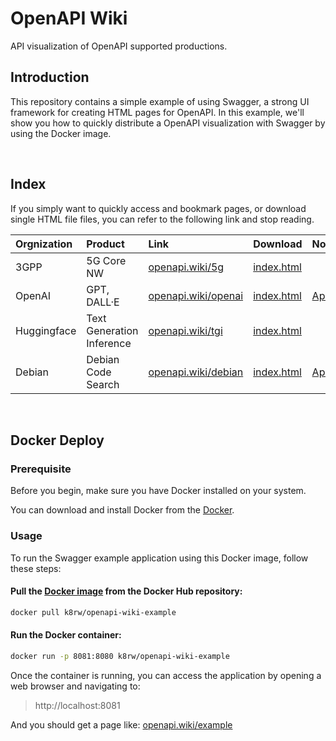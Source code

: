 # OpenAPI Wiki

API visualization of OpenAPI supported productions.

## Introduction

This repository contains a simple example of using Swagger, a strong UI framework for creating HTML pages for OpenAPI. In this example, we'll show you how to quickly distribute a OpenAPI visualization with Swagger by using the Docker image.

<br/>

## Index

If you simply want to quickly access and bookmark pages, or download single HTML file files, you can refer to the following link and stop reading.

| Orgnization | Product | Link | Download | Note |
| :------ | :------ | :----------------------------------------- |:---|:---|
| 3GPP   | 5G Core NW   | [openapi.wiki/5g](https://www.openapi.wiki/5g)   | [index.html](https://github.com/k8rw/openapi-wiki/raw/5g/dist/index.html)
| OpenAI   | GPT, DALL·E   | [openapi.wiki/openai](https://www.openapi.wiki/openai)  | [index.html](https://github.com/k8rw/openapi-wiki/raw/openai/dist/index.html) | [ApiKey](https://beta.openai.com/account/api-keys)
| Huggingface   | Text Generation Inference   | [openapi.wiki/tgi](https://www.openapi.wiki/tgi)  | [index.html](https://github.com/k8rw/openapi-wiki/raw/tgi/dist/index.html)
| Debian   | Debian Code Search   | [openapi.wiki/debian](https://www.openapi.wiki/debian)  | [index.html](https://github.com/k8rw/openapi-wiki/raw/debian/dist/index.html) | [ApiKey](https://codesearch.debian.net/apikeys)

<br/>

## Docker Deploy

### Prerequisite

Before you begin, make sure you have Docker installed on your system.

You can download and install Docker from the [Docker](https://www.docker.com/get-started).

### Usage

To run the Swagger example application using this Docker image, follow these steps:

#### Pull the [Docker image](https://hub.docker.com/repository/docker/k8rw/5g-api/tags?page=1&ordering=last_updated) from the Docker Hub repository:
```bash
docker pull k8rw/openapi-wiki-example
```

#### Run the Docker container:
```bash
docker run -p 8081:8080 k8rw/openapi-wiki-example
```
Once the container is running, you can access the application by opening a web browser and navigating to:  
> http://localhost:8081

And you should get a page like: [openapi.wiki/example](https://www.openapi.wiki/example)

<br/>
